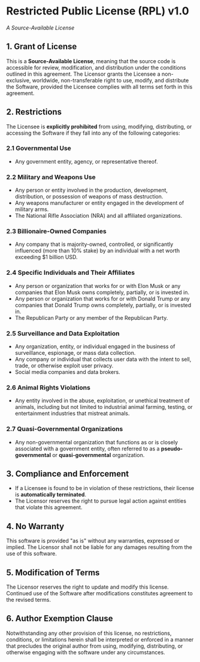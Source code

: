 # Restricted Public License (RPL) v1.0  
*A Source-Available License*  

## 1. Grant of License  
This is a **Source-Available License**, meaning that the source code is accessible for review, modification, and distribution under the conditions outlined in this agreement. The Licensor grants the Licensee a non-exclusive, worldwide, non-transferable right to use, modify, and distribute the Software, provided the Licensee complies with all terms set forth in this agreement.  

## 2. Restrictions  
The Licensee is **explicitly prohibited** from using, modifying, distributing, or accessing the Software if they fall into any of the following categories:  

### 2.1 Governmental Use  
- Any government entity, agency, or representative thereof.  

### 2.2 Military and Weapons Use  
- Any person or entity involved in the production, development, distribution, or possession of weapons of mass destruction.  
- Any weapons manufacturer or entity engaged in the development of military arms.  
- The National Rifle Association (NRA) and all affiliated organizations.  

### 2.3 Billionaire-Owned Companies  
- Any company that is majority-owned, controlled, or significantly influenced (more than 10% stake) by an individual with a net worth exceeding $1 billion USD.  

### 2.4 Specific Individuals and Their Affiliates  
- Any person or organization that works for or with Elon Musk or any companies that Elon Musk owns completely, partially, or is invested in.  
- Any person or organization that works for or with Donald Trump or any companies that Donald Trump owns completely, partially, or is invested in.  
- The Republican Party or any member of the Republican Party.  

### 2.5 Surveillance and Data Exploitation  
- Any organization, entity, or individual engaged in the business of surveillance, espionage, or mass data collection.  
- Any company or individual that collects user data with the intent to sell, trade, or otherwise exploit user privacy.  
- Social media companies and data brokers.  

### 2.6 Animal Rights Violations  
- Any entity involved in the abuse, exploitation, or unethical treatment of animals, including but not limited to industrial animal farming, testing, or entertainment industries that mistreat animals.  

### 2.7 Quasi-Governmental Organizations  
- Any non-governmental organization that functions as or is closely associated with a government entity, often referred to as a **pseudo-governmental** or **quasi-governmental** organization.  

## 3. Compliance and Enforcement  
- If a Licensee is found to be in violation of these restrictions, their license is **automatically terminated**.  
- The Licensor reserves the right to pursue legal action against entities that violate this agreement.  

## 4. No Warranty  
This software is provided "as is" without any warranties, expressed or implied. The Licensor shall not be liable for any damages resulting from the use of this software.  

## 5. Modification of Terms  
The Licensor reserves the right to update and modify this license. Continued use of the Software after modifications constitutes agreement to the revised terms.  

## 6. Author Exemption Clause  
Notwithstanding any other provision of this license, no restrictions, conditions, or limitations herein shall be interpreted or enforced in a manner that precludes the original author from using, modifying, distributing, or otherwise engaging with the software under any circumstances.  
